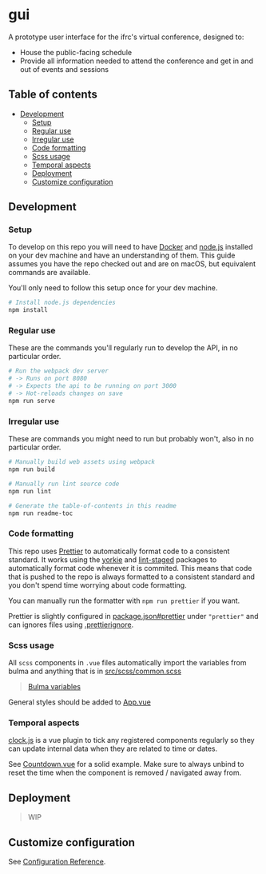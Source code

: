 # gui

A prototype user interface for the ifrc's virtual conference, designed to:

- House the public-facing schedule
- Provide all information needed to attend the conference and get in and out of events and sessions

<!-- toc-head -->

## Table of contents

- [Development](#development)
  - [Setup](#setup)
  - [Regular use](#regular-use)
  - [Irregular use](#irregular-use)
  - [Code formatting](#code-formatting)
  - [Scss usage](#scss-usage)
  - [Temporal aspects](#temporal-aspects)
  - [Deployment](#deployment)
  - [Customize configuration](#customize-configuration)

<!-- toc-tail -->

## Development

### Setup

To develop on this repo you will need to have [Docker](https://www.docker.com/) and
[node.js](https://nodejs.org) installed on your dev machine and have an understanding of them.
This guide assumes you have the repo checked out and are on macOS, but equivalent commands are available.

You'll only need to follow this setup once for your dev machine.

```bash
# Install node.js dependencies
npm install
```

### Regular use

These are the commands you'll regularly run to develop the API, in no particular order.

```bash
# Run the webpack dev server
# -> Runs on port 8080
# -> Expects the api to be running on port 3000
# -> Hot-reloads changes on save
npm run serve
```

### Irregular use

These are commands you might need to run but probably won't, also in no particular order.

```bash
# Manually build web assets using webpack
npm run build

# Manually run lint source code
npm run lint

# Generate the table-of-contents in this readme
npm run readme-toc
```

### Code formatting

This repo uses [Prettier](https://prettier.io/) to automatically format code to a consistent standard.
It works using the [yorkie](https://www.npmjs.com/package/yorkie)
and [lint-staged](https://www.npmjs.com/package/lint-staged) packages to
automatically format code whenever it is commited.
This means that code that is pushed to the repo is always formatted to a consistent standard
and you don't spend time worrying about code formatting.

You can manually run the formatter with `npm run prettier` if you want.

Prettier is slightly configured in [package.json#prettier](/package.json) under `"prettier"`
and can ignores files using [.prettierignore](/.prettierignore).

### Scss usage

All `scss` components in `.vue` files automatically import the variables from bulma
and anything that is in [src/scss/common.scss](/src/scss/common.scss)

> [Bulma variables](https://bulma.io/documentation/customize/variables/)

General styles should be added to [App.vue](/src/App.vue)

### Temporal aspects

[clock.js](/src/clock.js) is a vue plugin to tick any registered components regularly
so they can update internal data when they are related to time or dates.

See [Countdown.vue](/src/components/Countdown.vue) for a solid example.
Make sure to always unbind to reset the time when the component is removed
/ navigated away from.

## Deployment

> WIP

## Customize configuration

See [Configuration Reference](https://cli.vuejs.org/config/).
